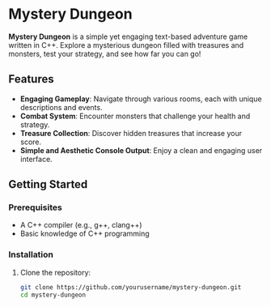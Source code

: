 # Mystery Dungeon

**Mystery Dungeon** is a simple yet engaging text-based adventure game written in C++. Explore a mysterious dungeon filled with treasures and monsters, test your strategy, and see how far you can go!

## Features

- **Engaging Gameplay**: Navigate through various rooms, each with unique descriptions and events.
- **Combat System**: Encounter monsters that challenge your health and strategy.
- **Treasure Collection**: Discover hidden treasures that increase your score.
- **Simple and Aesthetic Console Output**: Enjoy a clean and engaging user interface.

## Getting Started

### Prerequisites

- A C++ compiler (e.g., g++, clang++)
- Basic knowledge of C++ programming

### Installation

1. Clone the repository:
   ```bash
   git clone https://github.com/yourusername/mystery-dungeon.git
   cd mystery-dungeon
